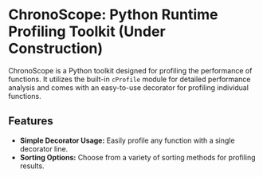 # ChronoScope: Python Runtime Profiling Toolkit (Under Construction)

ChronoScope is a Python toolkit designed for profiling the performance of functions. It utilizes the built-in `cProfile` module for detailed performance analysis and comes with an easy-to-use decorator for profiling individual functions.

## Features

- **Simple Decorator Usage:** Easily profile any function with a single decorator line.
- **Sorting Options:** Choose from a variety of sorting methods for profiling results.

